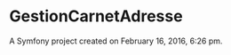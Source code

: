 GestionCarnetAdresse
====================

A Symfony project created on February 16, 2016, 6:26 pm.

